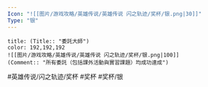 ```yaml
---
Icon: "![[图片/游戏攻略/英雄传说/英雄传说 闪之轨迹/奖杯/银.png|30]]"
Type: "银"
---
```

```ad-ed-sen-1-silver
title: (Title:: "委託大師")
color: 192,192,192
![[图片/游戏攻略/英雄传说/英雄传说 闪之轨迹/奖杯/银.png|100]]
(Comment:: "所有委託（包括課外活動與實習課題）均成功達成")
```

#英雄传说/闪之轨迹/奖杯  #奖杯 #奖杯/银